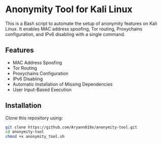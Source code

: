 # Anonymity Tool for Kali Linux

This is a Bash script to automate the setup of anonymity features on Kali Linux. It enables MAC address spoofing, Tor routing, Proxychains configuration, and IPv6 disabling with a single command.

## Features
- MAC Address Spoofing
- Tor Routing
- Proxychains Configuration
- IPv6 Disabling
- Automatic Installation of Missing Dependencies
- User Input-Based Execution

## Installation
Clone this repository using:
```bash
git clone https://github.com/Aryann019x/anonymity-tool.git
cd anonymity-tool
chmod +x anonymity_tool.sh
